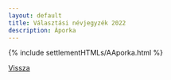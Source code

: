 ```yaml
---
layout: default
title: Választási névjegyzék 2022
description: Áporka
---
```


{% include settlementHTMLs/AAporka.html %}

[Vissza](../)